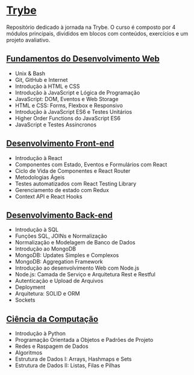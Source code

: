 # [Trybe](https://github.com/betrybe)
Repositório dedicado à jornada na Trybe.
O curso é composto por 4 módulos principais, divididos em blocos com conteúdos, exercícios e um projeto avaliativo.

## [Fundamentos do Desenvolvimento Web](/trybe-exercises/1_Fundamentals_of_Web_Development/)
  - Unix & Bash
  - Git, GitHub e Internet
  - Introdução à HTML e CSS
  - Introdução à JavaScript e Lógica de Programação
  - JavaScript: DOM, Eventos e Web Storage
  - HTML e CSS: Forms, Flexbox e Responsivo
  - Introdução à JavaScript ES6 e Testes Unitários
  - Higher Order Functions do JavaScript ES6
  - JavaScript e Testes Assíncronos

## [Desenvolvimento Front-end](/trybe-exercises/2_Front-end_Development)
  - Introdução à React
  - Componentes com Estado, Eventos e Formulários com React
  - Ciclo de Vida de Componentes e React Router
  - Metodologias Ágeis
  - Testes automatizados com React Testing Library
  - Gerenciamento de estado com Redux
  - Context API e React Hooks

## [Desenvolvimento Back-end](/trybe-exercises/3_Back-end_Development)
  - Introdução à SQL
  - Funções SQL, JOINs e Normalização
  - Normalização e Modelagem de Banco de Dados
  - Introdução ao MongoDB
  - MongoDB: Updates Simples e Complexos
  - MongoDB: Aggregation Framework
  - Introdução ao desenvolvimento Web com Node.js
  - Node.js: Camada de Serviço e Arquitetura Rest e Restful
  - Autenticação e Upload de Arquivos
  - Deployment
  - Arquitetura: SOLID e ORM
  - Sockets

## [Ciência da Computação](/trybe-exercises/4_Computer_Science)
  - Introdução à Python
  - Programação Orientada a Objetos e Padrões de Projeto
  - Redes e Raspagem de Dados
  - Algoritmos
  - Estrutura de Dados I: Arrays, Hashmaps e Sets
  - Estrutura de Dados II: Listas, Filas e Pilhas
